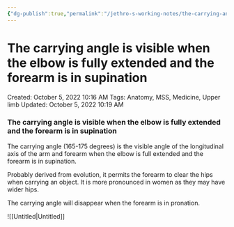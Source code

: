 ```yaml
---
{"dg-publish":true,"permalink":"/jethro-s-working-notes/the-carrying-angle-is-visible-when-the-elbow-is-fully-extended-and-the-forearm-is-in-supination/","dgPassFrontmatter":true}
---
```



# The carrying angle is visible when the elbow is fully extended and the forearm is in supination

Created: October 5, 2022 10:16 AM
Tags: Anatomy, MSS, Medicine, Upper limb
Updated: October 5, 2022 10:19 AM

### The carrying angle is visible when the elbow is fully extended and the forearm is in supination

The carrying angle (165-175 degrees) is the visible angle of the longitudinal axis of the arm and forearm when the elbow is full extended and the forearm is in supination. 

Probably derived from evolution, it permits the forearm to clear the hips when carrying an object. It is more pronounced in women as they may have wider hips.

The carrying angle will disappear when the forearm is in pronation.

![[Untitled\|Untitled]]